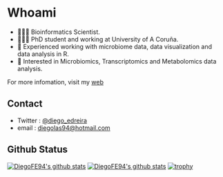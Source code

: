# Whoami

- 👨🏻‍💻 Bioinformatics Scientist.
- 👨🏻‍🎓 PhD student and working at University of A Coruña.
- 🦠 Experienced working with microbiome data, data visualization and data analysis in R.
- 👀 Interested in Microbiomics, Transcriptomics and Metabolomics data analysis.

For more infomation, visit my [web](https://diegofe94.github.io)

## Contact

- Twitter : [@diego_edreira](https://x.com/diego_edreira)
- email : diegolas94@hotmail.com

## Github Status
[![DiegoFE94's github stats](https://github-readme-stats-git-masterorgs-github-readme-stats-team.vercel.app/api?username=DiegoFE94&include_orgs=true&show_icons=true&hide_border=true&theme=github_dark&locale=en
)](https://github.com/DiegoFE94)
[![DiegoFE94's github stats](https://github-readme-stats.vercel.app/api/top-langs/?username=DiegoFE94&exclude_repo=DiegoFE94.github.io&show_icons=true&hide_border=true&title_color=004386&icon_color=004386&layout=compact&count_private=true&langs_count=8&theme=github_dark&hide=)](https://github.com/DiegoFE94)
[![trophy](https://github-profile-trophy.vercel.app/?username=DiegoFE94&theme=darkhub)](https://github.com/DiegoFE94)